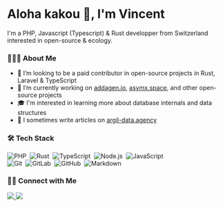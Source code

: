 # Aloha kakou 👋, I'm Vincent

I'm a PHP, Javascript (Typescript) & Rust developper from Switzerland interested in open-source & ecology.

### 👨🏻‍💻 About Me

- 👯 I’m looking to be a paid contributor in open-source projects in Rust, Laravel & TypeScript
- 🔭 I’m currently working on [addagen.io](https://addagen.io), [asymx.space](https://asymx.space), and other open-source projects
- 🎓  I'm interested in learning more about database internals and data structures
- 📝 I sometimes write articles on [argil-data.agency](https://argil-data.agency)

### 🛠 Tech Stack

![PHP](https://img.shields.io/badge/-PHP-05122A?style=flat&logo=php)&nbsp;
![Rust](https://img.shields.io/badge/-Rust-05122A?style=flat&logo=rust)&nbsp;
![TypeScript](https://img.shields.io/badge/-TypeScript-05122A?style=flat&logo=typescript)&nbsp;
![Node.js](https://img.shields.io/badge/-Node.js-05122A?style=flat&logo=node.js)&nbsp;
![JavaScript](https://img.shields.io/badge/-JavaScript-05122A?style=flat&logo=javascript)\
![Git](https://img.shields.io/badge/-Git-05122A?style=flat&logo=git)&nbsp;
![GitLab](https://img.shields.io/badge/-GitLab-05122A?style=flat&logo=gitlab)&nbsp;
![GitHub](https://img.shields.io/badge/-GitHub-05122A?style=flat&logo=github)&nbsp;
![Markdown](https://img.shields.io/badge/-Markdown-05122A?style=flat&logo=markdown)

### 🤝🏻 Connect with Me

<p>
  <a href="https://github.com/delwwwinc">
    <img src="https://img.shields.io/badge/-delwwwinc-100000?style=flat&logo=github&logoColor=white"/>
</a>
  <a href="https://linkedin.com/in/vincentdelaleu">
    <img src="https://img.shields.io/badge/-delwwwinc-0077B5?style=flat&logo=linkedin&logoColor=white"/>
  </a>
  <!-- <a href="https://fosstodon.org/@at"> -->
    <!-- <img src="https://img.shields.io/badge/-at@fosstodon.org-6364ff?style=flat&logo=Mastodon&logoColor=white"/> -->
  <!-- </a> -->
</p>


<!--
**delvvince/delvvince** is a ✨ _special_ ✨ repository because its `README.md` (this file) appears on your GitHub profile.

Here are some ideas to get you started:

- 🔭 I’m currently working on ...
- 🌱 I’m currently learning ...
- 👯 I’m looking to collaborate on ...
- 🤔 I’m looking for help with ...
- 💬 Ask me about ...
- 📫 How to reach me: ...
- 😄 Pronouns: ...
- ⚡ Fun fact: ...
-->
